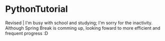 # PythonTutorial
Revised | I'm busy with school and studying; I'm sorry for the inactivity. Although Spring Break is comming up, looking foward to more efficient and frequent progress :D
